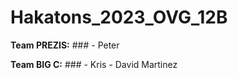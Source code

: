 # Hakatons_2023_OVG_12B
**Team PREZIS:**  ### - Peter

**Team BIG C:**  ### - Kris - David Martinez
